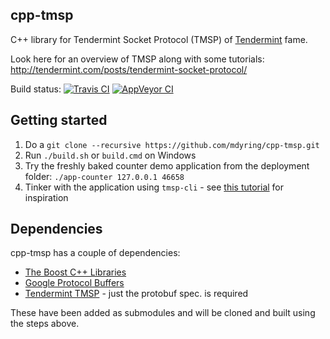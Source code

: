 ## cpp-tmsp
C++ library for Tendermint Socket Protocol (TMSP) of [Tendermint](http://www.tendermint.com) fame.

Look here for an overview of TMSP along with some tutorials: http://tendermint.com/posts/tendermint-socket-protocol/

Build status: 
[![Travis CI](https://travis-ci.org/mdyring/cpp-tmsp.svg?branch=master)](https://travis-ci.org/mdyring/cpp-tmsp?branch=master)
[![AppVeyor CI](https://ci.appveyor.com/api/projects/status/s9rsetvp5lj40tf7/branch/master?svg=true)](https://ci.appveyor.com/project/mdyring/cpp-tmsp/branch/master)

## Getting started

1. Do a `git clone --recursive https://github.com/mdyring/cpp-tmsp.git`
2. Run `./build.sh` or `build.cmd` on Windows
3. Try the freshly baked counter demo application from the deployment folder: `./app-counter 127.0.0.1 46658`
4. Tinker with the application using `tmsp-cli` - see [this tutorial](http://tendermint.com/tutorials/run-your-first-tmsp-application/) for inspiration


## Dependencies
cpp-tmsp has a couple of dependencies:

* [The Boost C++ Libraries](https://github.com/boostorg/boost)
* [Google Protocol Buffers](https://github.com/google/protobuf)
* [Tendermint TMSP](https://github.com/tendermint/tmsp) - just the protobuf spec. is required

These have been added as submodules and will be cloned and built using the steps above.
